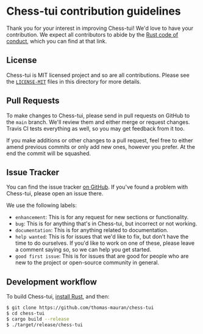 # Chess-tui contribution guidelines

Thank you for your interest in improving Chess-tui! We'd love to have your contribution. We expect all contributors to abide by the [Rust code of conduct], which you can find at that link.

[Rust code of conduct]: https://www.rust-lang.org/policies/code-of-conduct

## License

Chess-tui is MIT licensed project and so are all
contributions. Please see the [`LICENSE-MIT`] files in
this directory for more details.

[`LICENSE-MIT`]: https://github.com/rust-lang/rust-by-example/blob/master/LICENSE-MIT


## Pull Requests

To make changes to Chess-tui, please send in pull requests on GitHub to the `main`
branch. We'll review them and either merge or request changes. Travis CI tests
everything as well, so you may get feedback from it too.

If you make additions or other changes to a pull request, feel free to either amend
previous commits or only add new ones, however you prefer. At the end the commit will be squashed.

## Issue Tracker

You can find the issue tracker [on
GitHub](https://github.com/thomas-mauran/chess-tui/issues). If you've found a
problem with Chess-tui, please open an issue there.

We use the following labels:

* `enhancement`: This is for any request for new sections or functionality.
* `bug`: This is for anything that's in Chess-tui, but incorrect or not working.
* `documentation`: This is for anything related to documentation.
* `help wanted`: This is for issues that we'd like to fix, but don't have the time
  to do ourselves. If you'd like to work on one of these, please leave a comment
  saying so, so we can help you get started.
* `good first issue`: This is for issues that are good for people who are new to the project or open-source community in general.

## Development workflow

To build Chess-tui, [install Rust](https://www.rust-lang.org/tools/install), and then:

```bash
$ git clone https://github.com/thomas-mauran/chess-tui
$ cd chess-tui
$ cargo build --release
$ ./target/release/chess-tui
```